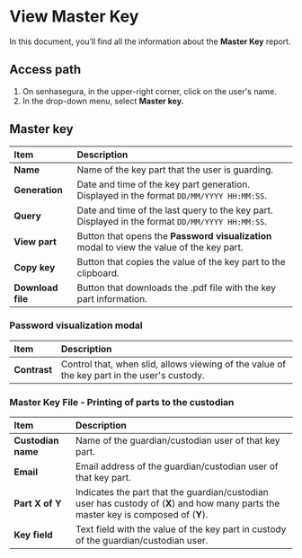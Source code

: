 # View Master Key

In this document, you’ll find all the information about the **Master Key** report.

## **Access path**

1. On senhasegura, in the upper-right corner, click on the user's name.  
2. In the drop-down menu, select **Master key.**

## **Master key**

| Item | Description |
| :---- | :---- |
| **Name** | Name of the key part that the user is guarding. |
| **Generation** | Date and time of the key part generation. Displayed in the format `DD/MM/YYYY HH:MM:SS`. |
| **Query** | Date and time of the last query to the key part. Displayed in the format `DD/MM/YYYY HH:MM:SS`. |
| **View part** | Button that opens the **Password visualization** modal to view the value of the key part. |
| **Copy key** | Button that copies the value of the key part to the clipboard. |
| **Download file** | Button that downloads the .pdf file with the key part information. |

### **Password visualization modal**

| Item | Description |
| :---- | :---- |
| **Contrast** | Control that, when slid, allows viewing of the value of the key part in the user's custody. |

### **Master Key File \- Printing of parts to the custodian**

| Item | Description |
| :---- | :---- |
| **Custodian name** | Name of the guardian/custodian user of that key part. |
| **Email** | Email address of the guardian/custodian user of that key part. |
| **Part X of Y** | Indicates the part that the guardian/custodian user has custody of (**X**) and how many parts the master key is composed of (**Y**). |
| **Key field** | Text field with the value of the key part in custody of the guardian/custodian user. |